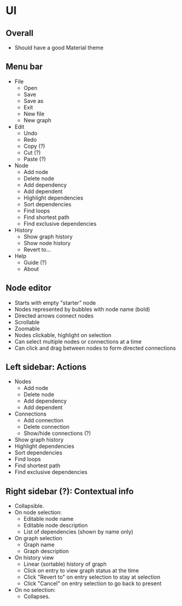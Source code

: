 # UI
## Overall
* Should have a good Material theme

## Menu bar
* File
    * Open
    * Save
    * Save as
    * Exit
    * New file
    * New graph
* Edit
    * Undo
    * Redo
    * Copy (?)
    * Cut (?)
    * Paste (?)
* Node
    * Add node
    * Delete node
    * Add dependency
    * Add dependent
    * Highlight dependencies
    * Sort dependencies
    * Find loops
    * Find shortest path
    * Find exclusive dependencies
* History
    * Show graph history
    * Show node history
    * Revert to...
* Help
    * Guide (?)
    * About

## Node editor

* Starts with empty "starter" node
* Nodes represented by bubbles with node name (bold)
* Directed arrows connect nodes
* Scrollable
* Zoomable
* Nodes clickable, highlight on selection
* Can select multiple nodes or connections at a time
* Can click and drag between nodes to form directed connections

## Left sidebar: Actions
* Nodes
    * Add node
    * Delete node
    * Add dependency
    * Add dependent
* Connections
    * Add connection
    * Delete connection
    * Show/hide connections (?)
* Show graph history
* Highlight dependencies
* Sort dependencies
* Find loops
* Find shortest path
* Find exclusive dependencies

## Right sidebar (?): Contextual info
* Collapsible.
* On node selection:
    * Editable node name
    * Editable node description
    * List of dependencies (shown by name only)
* On graph selection
    * Graph name
    * Graph description
* On history view
    * Linear (sortable) history of graph
    * Click on entry to view graph status at the time
    * Click "Revert to" on entry selection to stay at selection
    * Click "Cancel" on entry selection to go back to present
* On no selection:
    * Collapses.
